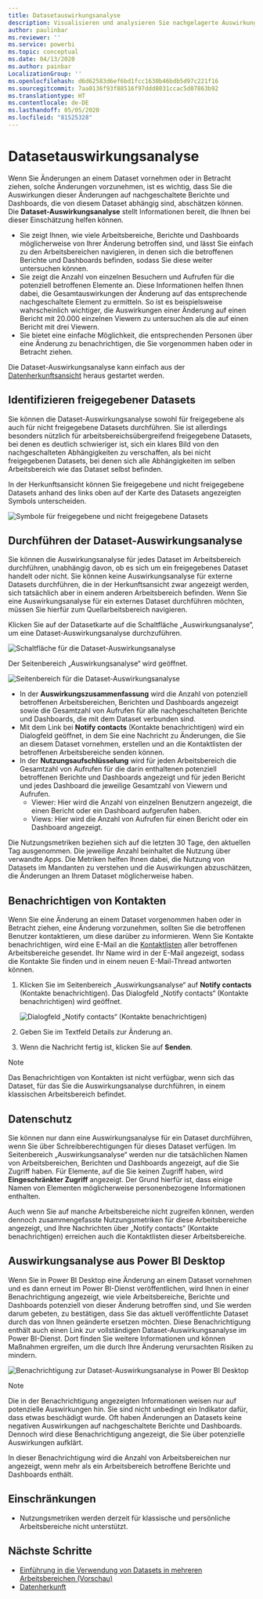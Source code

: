 ```yaml
---
title: Datasetauswirkungsanalyse
description: Visualisieren und analysieren Sie nachgelagerte Auswirkungen von Änderungen an Datasets.
author: paulinbar
ms.reviewer: ''
ms.service: powerbi
ms.topic: conceptual
ms.date: 04/13/2020
ms.author: painbar
LocalizationGroup: ''
ms.openlocfilehash: d6d62583d6ef6bd1fcc1630b46bdb5d97c221f16
ms.sourcegitcommit: 7aa0136f93f88516f97ddd8031ccac5d07863b92
ms.translationtype: HT
ms.contentlocale: de-DE
ms.lasthandoff: 05/05/2020
ms.locfileid: "81525328"
---
```

# <a name="dataset-impact-analysis"></a>Datasetauswirkungsanalyse

Wenn Sie Änderungen an einem Dataset vornehmen oder in Betracht ziehen, solche Änderungen vorzunehmen, ist es wichtig, dass Sie die Auswirkungen dieser Änderungen auf nachgeschaltete Berichte und Dashboards, die von diesem Dataset abhängig sind, abschätzen können. Die **Dataset-Auswirkungsanalyse** stellt Informationen bereit, die Ihnen bei dieser Einschätzung helfen können.
* Sie zeigt Ihnen, wie viele Arbeitsbereiche, Berichte und Dashboards möglicherweise von Ihrer Änderung betroffen sind, und lässt Sie einfach zu den Arbeitsbereichen navigieren, in denen sich die betroffenen Berichte und Dashboards befinden, sodass Sie diese weiter untersuchen können.
* Sie zeigt die Anzahl von einzelnen Besuchern und Aufrufen für die potenziell betroffenen Elemente an. Diese Informationen helfen Ihnen dabei, die Gesamtauswirkungen der Änderung auf das entsprechende nachgeschaltete Element zu ermitteln. So ist es beispielsweise wahrscheinlich wichtiger, die Auswirkungen einer Änderung auf einen Bericht mit 20.000 einzelnen Viewern zu untersuchen als die auf einen Bericht mit drei Viewern.
* Sie bietet eine einfache Möglichkeit, die entsprechenden Personen über eine Änderung zu benachrichtigen, die Sie vorgenommen haben oder in Betracht ziehen.

Die Dataset-Auswirkungsanalyse kann einfach aus der [Datenherkunftsansicht](service-data-lineage.md) heraus gestartet werden.

## <a name="identifying-shared-datasets"></a>Identifizieren freigegebener Datasets

Sie können die Dataset-Auswirkungsanalyse sowohl für freigegebene als auch für nicht freigegebene Datasets durchführen. Sie ist allerdings besonders nützlich für arbeitsbereichsübergreifend freigegebene Datasets, bei denen es deutlich schwieriger ist, sich ein klares Bild von den nachgeschalteten Abhängigkeiten zu verschaffen, als bei nicht freigegebenen Datasets, bei denen sich alle Abhängigkeiten im selben Arbeitsbereich wie das Dataset selbst befinden.

In der Herkunftsansicht können Sie freigegebene und nicht freigegebene Datasets anhand des links oben auf der Karte des Datasets angezeigten Symbols unterscheiden.

![Symbole für freigegebene und nicht freigegebene Datasets](media/service-dataset-impact-analysis/shared-unshared-icon.png)

## <a name="perform-dataset-impact-analysis"></a>Durchführen der Dataset-Auswirkungsanalyse

Sie können die Auswirkungsanalyse für jedes Dataset im Arbeitsbereich durchführen, unabhängig davon, ob es sich um ein freigegebenes Dataset handelt oder nicht. Sie können keine Auswirkungsanalyse für externe Datasets durchführen, die in der Herkunftsansicht zwar angezeigt werden, sich tatsächlich aber in einem anderen Arbeitsbereich befinden. Wenn Sie eine Auswirkungsanalyse für ein externes Dataset durchführen möchten, müssen Sie hierfür zum Quellarbeitsbereich navigieren.

Klicken Sie auf der Datasetkarte auf die Schaltfläche „Auswirkungsanalyse“, um eine Dataset-Auswirkungsanalyse durchzuführen.

![Schaltfläche für die Dataset-Auswirkungsanalyse](media/service-dataset-impact-analysis/open-analysis-pane-button.png)

Der Seitenbereich „Auswirkungsanalyse“ wird geöffnet.

![Seitenbereich für die Dataset-Auswirkungsanalyse](media/service-dataset-impact-analysis/service-impact-analysis-pane.png)

* In der **Auswirkungszusammenfassung** wird die Anzahl von potenziell betroffenen Arbeitsbereichen, Berichten und Dashboards angezeigt sowie die Gesamtzahl von Aufrufen für alle nachgeschalteten Berichte und Dashboards, die mit dem Dataset verbunden sind.
* Mit dem Link bei **Notify contacts** (Kontakte benachrichtigen) wird ein Dialogfeld geöffnet, in dem Sie eine Nachricht zu Änderungen, die Sie an diesem Dataset vornehmen, erstellen und an die Kontaktlisten der betroffenen Arbeitsbereiche senden können. 
* In der **Nutzungsaufschlüsselung** wird für jeden Arbeitsbereich die Gesamtzahl von Aufrufen für die darin enthaltenen potenziell betroffenen Berichte und Dashboards angezeigt und für jeden Bericht und jedes Dashboard die jeweilige Gesamtzahl von Viewern und Aufrufen.
   * Viewer: Hier wird die Anzahl von einzelnen Benutzern angezeigt, die einen Bericht oder ein Dashboard aufgerufen haben.
   * Views: Hier wird die Anzahl von Aufrufen für einen Bericht oder ein Dashboard angezeigt.

Die Nutzungsmetriken beziehen sich auf die letzten 30 Tage, den aktuellen Tag ausgenommen. Die jeweilige Anzahl beinhaltet die Nutzung über verwandte Apps. Die Metriken helfen Ihnen dabei, die Nutzung von Datasets im Mandanten zu verstehen und die Auswirkungen abzuschätzen, die Änderungen an Ihrem Dataset möglicherweise haben.

## <a name="notify-contacts"></a>Benachrichtigen von Kontakten

Wenn Sie eine Änderung an einem Dataset vorgenommen haben oder in Betracht ziehen, eine Änderung vorzunehmen, sollten Sie die betroffenen Benutzer kontaktieren, um diese darüber zu informieren. Wenn Sie Kontakte benachrichtigen, wird eine E-Mail an die [Kontaktlisten](../service-create-the-new-workspaces.md#workspace-contact-list) aller betroffenen Arbeitsbereiche gesendet. Ihr Name wird in der E-Mail angezeigt, sodass die Kontakte Sie finden und in einem neuen E-Mail-Thread antworten können. 

1. Klicken Sie im Seitenbereich „Auswirkungsanalyse“ auf **Notify contacts** (Kontakte benachrichtigen). Das Dialogfeld „Notify contacts“ (Kontakte benachrichtigen) wird geöffnet.

   ![Dialogfeld „Notify contacts“ (Kontakte benachrichtigen)](media/service-dataset-impact-analysis/notify-contacts-dialog.png)

1. Geben Sie im Textfeld Details zur Änderung an.
1. Wenn die Nachricht fertig ist, klicken Sie auf **Senden**.

> [!NOTE]
> Das Benachrichtigen von Kontakten ist nicht verfügbar, wenn sich das Dataset, für das Sie die Auswirkungsanalyse durchführen, in einem klassischen Arbeitsbereich befindet.

## <a name="privacy"></a>Datenschutz

Sie können nur dann eine Auswirkungsanalyse für ein Dataset durchführen, wenn Sie über Schreibberechtigungen für dieses Dataset verfügen. Im Seitenbereich „Auswirkungsanalyse“ werden nur die tatsächlichen Namen von Arbeitsbereichen, Berichten und Dashboards angezeigt, auf die Sie Zugriff haben. Für Elemente, auf die Sie keinen Zugriff haben, wird **Eingeschränkter Zugriff** angezeigt. Der Grund hierfür ist, dass einige Namen von Elementen möglicherweise personenbezogene Informationen enthalten.

Auch wenn Sie auf manche Arbeitsbereiche nicht zugreifen können, werden dennoch zusammengefasste Nutzungsmetriken für diese Arbeitsbereiche angezeigt, und Ihre Nachrichten über „Notify contacts“ (Kontakte benachrichtigen) erreichen auch die Kontaktlisten dieser Arbeitsbereiche.

## <a name="impact-analysis-from-power-bi-desktop"></a>Auswirkungsanalyse aus Power BI Desktop

Wenn Sie in Power BI Desktop eine Änderung an einem Dataset vornehmen und es dann erneut im Power BI-Dienst veröffentlichen, wird Ihnen in einer Benachrichtigung angezeigt, wie viele Arbeitsbereiche, Berichte und Dashboards potenziell von dieser Änderung betroffen sind, und Sie werden darum gebeten, zu bestätigen, dass Sie das aktuell veröffentlichte Dataset durch das von Ihnen geänderte ersetzen möchten. Diese Benachrichtigung enthält auch einen Link zur vollständigen Dataset-Auswirkungsanalyse im Power BI-Dienst. Dort finden Sie weitere Informationen und können Maßnahmen ergreifen, um die durch Ihre Änderung verursachten Risiken zu mindern.

![Benachrichtigung zur Dataset-Auswirkungsanalyse in Power BI Desktop](media/service-dataset-impact-analysis/service-dataset-impact-analysis-desktop-warning.png)

> [!NOTE]
> Die in der Benachrichtigung angezeigten Informationen weisen nur auf potenzielle Auswirkungen hin. Sie sind nicht unbedingt ein Indikator dafür, dass etwas beschädigt wurde. Oft haben Änderungen an Datasets keine negativen Auswirkungen auf nachgeschaltete Berichte und Dashboards. Dennoch wird diese Benachrichtigung angezeigt, die Sie über potenzielle Auswirkungen aufklärt.
>
>In dieser Benachrichtigung wird die Anzahl von Arbeitsbereichen nur angezeigt, wenn mehr als ein Arbeitsbereich betroffene Berichte und Dashboards enthält.

## <a name="limitations"></a>Einschränkungen

* Nutzungsmetriken werden derzeit für klassische und persönliche Arbeitsbereiche nicht unterstützt.

## <a name="next-steps"></a>Nächste Schritte

* [Einführung in die Verwendung von Datasets in mehreren Arbeitsbereichen (Vorschau)](../service-datasets-across-workspaces.md)
* [Datenherkunft](service-data-lineage.md)
